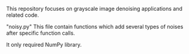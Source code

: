 This repository focuses on grayscale image denoising applications and related code.

"noisy.py" 
This file contain functions which add several types of noises after specific function calls. 

It only required NumPy library.
